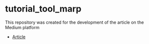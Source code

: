# tutorial_tool_marp

This repository was created for the development of the article on the Medium platform

- [Article](https://dev.to/sc0v1n0/tutorial-marp-for-vs-code-5d6k)
